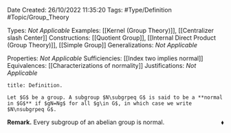 <div class="topSpace"></div>

Date Created: 26/10/2022 11:35:20
Tags: #Type/Definition #Topic/Group_Theory

Types: _Not Applicable_
Examples: [[Kernel (Group Theory)]], [[Centralizer slash Center]]
Constructions: [[Quotient Group]], [[Internal Direct Product (Group Theory)]], [[Simple Group]]
Generalizations: _Not Applicable_

Properties: _Not Applicable_
Sufficiencies: [[Index two implies normal]]
Equivalences: [[Characterizations of normality]]
Justifications: _Not Applicable_

``` ad-Definition
title: Definition.

Let $G$ be a group. A subgroup $N\subgrpeq G$ is said to be a **normal in $G$** if $gN=Ng$ for all $g\in G$, in which case we write $N\nsubgrpeq G$.

```

<b>Remark.</b> Every subgroup of an abelian group is normal.<span style="float:right;">$\blacklozenge$</span>
